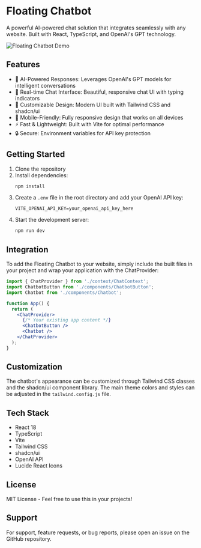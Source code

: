 # Floating Chatbot

A powerful AI-powered chat solution that integrates seamlessly with any website. Built with React, TypeScript, and OpenAI's GPT technology.

![Floating Chatbot Demo](https://images.pexels.com/photos/7439141/pexels-photo-7439141.jpeg?auto=compress&cs=tinysrgb&w=1260&h=750&dpr=2)

## Features

- 🤖 AI-Powered Responses: Leverages OpenAI's GPT models for intelligent conversations
- 💬 Real-time Chat Interface: Beautiful, responsive chat UI with typing indicators
- 🎨 Customizable Design: Modern UI built with Tailwind CSS and shadcn/ui
- 📱 Mobile-Friendly: Fully responsive design that works on all devices
- ⚡ Fast & Lightweight: Built with Vite for optimal performance
- 🔒 Secure: Environment variables for API key protection

## Getting Started

1. Clone the repository
2. Install dependencies:
   ```bash
   npm install
   ```
3. Create a `.env` file in the root directory and add your OpenAI API key:
   ```
   VITE_OPENAI_API_KEY=your_openai_api_key_here
   ```
4. Start the development server:
   ```bash
   npm run dev
   ```

## Integration

To add the Floating Chatbot to your website, simply include the built files in your project and wrap your application with the ChatProvider:

```jsx
import { ChatProvider } from './context/ChatContext';
import ChatbotButton from './components/ChatbotButton';
import Chatbot from './components/Chatbot';

function App() {
  return (
    <ChatProvider>
      {/* Your existing app content */}
      <ChatbotButton />
      <Chatbot />
    </ChatProvider>
  );
}
```

## Customization

The chatbot's appearance can be customized through Tailwind CSS classes and the shadcn/ui component library. The main theme colors and styles can be adjusted in the `tailwind.config.js` file.

## Tech Stack

- React 18
- TypeScript
- Vite
- Tailwind CSS
- shadcn/ui
- OpenAI API
- Lucide React Icons

## License

MIT License - Feel free to use this in your projects!

## Support

For support, feature requests, or bug reports, please open an issue on the GitHub repository.